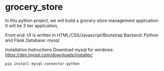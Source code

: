 # grocery_store
In this python project, we will build a grocery store management application. It will be 3 tier application,

Front end: UI is written in HTML/CSS/Javascript/Bootstrap
Backend: Python and Flask
Database: mysql


Installation Instructions
Download mysql for windows: https://dev.mysql.com/downloads/installer/
```
pip install mysql-connector-python
```
